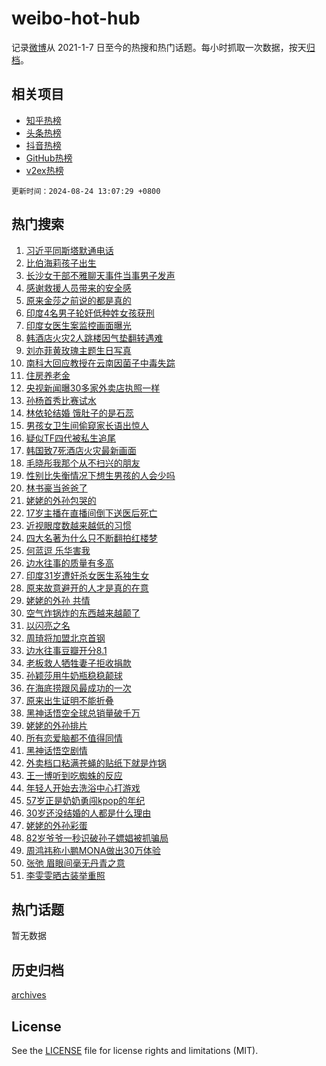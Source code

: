 # weibo-hot-hub

记录[微博](https://www.weibo.com)从 2021-1-7 日至今的热搜和热门话题。每小时抓取一次数据，按天[归档](archives)。

## 相关项目

- [知乎热榜](https://github.com/lonnyzhang423/zhihu-hot-hub)
- [头条热榜](https://github.com/lonnyzhang423/toutiao-hot-hub)
- [抖音热榜](https://github.com/lonnyzhang423/douyin-hot-hub)
- [GitHub热榜](https://github.com/lonnyzhang423/github-hot-hub)
- [v2ex热榜](https://github.com/lonnyzhang423/v2ex-hot-hub)


`更新时间：2024-08-24 13:07:29 +0800`

## 热门搜索

1. [习近平同斯塔默通电话](https://m.weibo.cn/search?containerid=100103type%3D1%26t%3D10%26q%3D%23%E4%B9%A0%E8%BF%91%E5%B9%B3%E5%90%8C%E6%96%AF%E5%A1%94%E9%BB%98%E9%80%9A%E7%94%B5%E8%AF%9D%23&stream_entry_id=51&isnewpage=1&extparam=seat%3D1%26stream_entry_id%3D51%26c_type%3D51%26cate%3D10103%26pos%3D0%26q%3D%2523%25E4%25B9%25A0%25E8%25BF%2591%25E5%25B9%25B3%25E5%2590%258C%25E6%2596%25AF%25E5%25A1%2594%25E9%25BB%2598%25E9%2580%259A%25E7%2594%25B5%25E8%25AF%259D%2523%26dgr%3D0%26filter_type%3Drealtimehot%26display_time%3D1724476048%26pre_seqid%3D17244760488940047467)
1. [比伯海莉孩子出生](https://m.weibo.cn/search?containerid=100103type%3D1%26t%3D10%26q%3D%23%E6%AF%94%E4%BC%AF%E6%B5%B7%E8%8E%89%E5%AD%A9%E5%AD%90%E5%87%BA%E7%94%9F%23&stream_entry_id=31&isnewpage=1&extparam=seat%3D1%26lcate%3D5001%26q%3D%2523%25E6%25AF%2594%25E4%25BC%25AF%25E6%25B5%25B7%25E8%258E%2589%25E5%25AD%25A9%25E5%25AD%2590%25E5%2587%25BA%25E7%2594%259F%2523%26dgr%3D0%26realpos%3D1%26c_type%3D31%26flag%3D1%26cate%3D5001%26pos%3D0%26filter_type%3Drealtimehot%26band_rank%3D1%26stream_entry_id%3D31%26display_time%3D1724476048%26pre_seqid%3D17244760488940047467)
1. [长沙女干部不雅聊天事件当事男子发声](https://m.weibo.cn/search?containerid=100103type%3D1%26t%3D10%26q%3D%23%E9%95%BF%E6%B2%99%E5%A5%B3%E5%B9%B2%E9%83%A8%E4%B8%8D%E9%9B%85%E8%81%8A%E5%A4%A9%E4%BA%8B%E4%BB%B6%E5%BD%93%E4%BA%8B%E7%94%B7%E5%AD%90%E5%8F%91%E5%A3%B0%23&stream_entry_id=31&isnewpage=1&extparam=seat%3D1%26lcate%3D5001%26q%3D%2523%25E9%2595%25BF%25E6%25B2%2599%25E5%25A5%25B3%25E5%25B9%25B2%25E9%2583%25A8%25E4%25B8%258D%25E9%259B%2585%25E8%2581%258A%25E5%25A4%25A9%25E4%25BA%258B%25E4%25BB%25B6%25E5%25BD%2593%25E4%25BA%258B%25E7%2594%25B7%25E5%25AD%2590%25E5%258F%2591%25E5%25A3%25B0%2523%26dgr%3D0%26realpos%3D2%26c_type%3D31%26flag%3D1%26cate%3D5001%26pos%3D1%26filter_type%3Drealtimehot%26band_rank%3D2%26stream_entry_id%3D31%26display_time%3D1724476048%26pre_seqid%3D17244760488940047467)
1. [感谢救援人员带来的安全感](https://m.weibo.cn/search?containerid=100103type%3D1%26t%3D10%26q%3D%23%E6%84%9F%E8%B0%A2%E6%95%91%E6%8F%B4%E4%BA%BA%E5%91%98%E5%B8%A6%E6%9D%A5%E7%9A%84%E5%AE%89%E5%85%A8%E6%84%9F%23&stream_entry_id=31&isnewpage=1&extparam=seat%3D1%26lcate%3D5001%26q%3D%2523%25E6%2584%259F%25E8%25B0%25A2%25E6%2595%2591%25E6%258F%25B4%25E4%25BA%25BA%25E5%2591%2598%25E5%25B8%25A6%25E6%259D%25A5%25E7%259A%2584%25E5%25AE%2589%25E5%2585%25A8%25E6%2584%259F%2523%26dgr%3D0%26realpos%3D3%26c_type%3D31%26flag%3D0%26cate%3D5001%26pos%3D2%26filter_type%3Drealtimehot%26band_rank%3D3%26stream_entry_id%3D31%26display_time%3D1724476048%26pre_seqid%3D17244760488940047467)
1. [原来金莎之前说的都是真的](https://m.weibo.cn/search?containerid=100103type%3D1%26t%3D10%26q%3D%E5%8E%9F%E6%9D%A5%E9%87%91%E8%8E%8E%E4%B9%8B%E5%89%8D%E8%AF%B4%E7%9A%84%E9%83%BD%E6%98%AF%E7%9C%9F%E7%9A%84&stream_entry_id=31&isnewpage=1&extparam=seat%3D1%26lcate%3D5001%26q%3D%25E5%258E%259F%25E6%259D%25A5%25E9%2587%2591%25E8%258E%258E%25E4%25B9%258B%25E5%2589%258D%25E8%25AF%25B4%25E7%259A%2584%25E9%2583%25BD%25E6%2598%25AF%25E7%259C%259F%25E7%259A%2584%26dgr%3D0%26realpos%3D4%26c_type%3D31%26flag%3D2%26cate%3D5001%26pos%3D3%26filter_type%3Drealtimehot%26band_rank%3D4%26stream_entry_id%3D31%26display_time%3D1724476048%26pre_seqid%3D17244760488940047467)
1. [印度4名男子轮奸低种姓女孩获刑](https://m.weibo.cn/search?containerid=100103type%3D1%26t%3D10%26q%3D%23%E5%8D%B0%E5%BA%A64%E5%90%8D%E7%94%B7%E5%AD%90%E8%BD%AE%E5%A5%B8%E4%BD%8E%E7%A7%8D%E5%A7%93%E5%A5%B3%E5%AD%A9%E8%8E%B7%E5%88%91%23&stream_entry_id=31&isnewpage=1&extparam=seat%3D1%26lcate%3D5001%26q%3D%2523%25E5%258D%25B0%25E5%25BA%25A64%25E5%2590%258D%25E7%2594%25B7%25E5%25AD%2590%25E8%25BD%25AE%25E5%25A5%25B8%25E4%25BD%258E%25E7%25A7%258D%25E5%25A7%2593%25E5%25A5%25B3%25E5%25AD%25A9%25E8%258E%25B7%25E5%2588%2591%2523%26dgr%3D0%26realpos%3D5%26c_type%3D31%26flag%3D2%26cate%3D5001%26pos%3D4%26filter_type%3Drealtimehot%26band_rank%3D5%26stream_entry_id%3D31%26display_time%3D1724476048%26pre_seqid%3D17244760488940047467)
1. [印度女医生案监控画面曝光](https://m.weibo.cn/search?containerid=100103type%3D1%26t%3D10%26q%3D%23%E5%8D%B0%E5%BA%A6%E5%A5%B3%E5%8C%BB%E7%94%9F%E6%A1%88%E7%9B%91%E6%8E%A7%E7%94%BB%E9%9D%A2%E6%9B%9D%E5%85%89%23&stream_entry_id=31&isnewpage=1&extparam=seat%3D1%26lcate%3D5001%26q%3D%2523%25E5%258D%25B0%25E5%25BA%25A6%25E5%25A5%25B3%25E5%258C%25BB%25E7%2594%259F%25E6%25A1%2588%25E7%259B%2591%25E6%258E%25A7%25E7%2594%25BB%25E9%259D%25A2%25E6%259B%259D%25E5%2585%2589%2523%26dgr%3D0%26realpos%3D6%26c_type%3D31%26flag%3D1%26cate%3D5001%26pos%3D5%26filter_type%3Drealtimehot%26band_rank%3D6%26stream_entry_id%3D31%26display_time%3D1724476048%26pre_seqid%3D17244760488940047467)
1. [韩酒店火灾2人跳楼因气垫翻转遇难](https://m.weibo.cn/search?containerid=100103type%3D1%26t%3D10%26q%3D%23%E9%9F%A9%E9%85%92%E5%BA%97%E7%81%AB%E7%81%BE2%E4%BA%BA%E8%B7%B3%E6%A5%BC%E5%9B%A0%E6%B0%94%E5%9E%AB%E7%BF%BB%E8%BD%AC%E9%81%87%E9%9A%BE%23&stream_entry_id=31&isnewpage=1&extparam=seat%3D1%26lcate%3D5001%26q%3D%2523%25E9%259F%25A9%25E9%2585%2592%25E5%25BA%2597%25E7%2581%25AB%25E7%2581%25BE2%25E4%25BA%25BA%25E8%25B7%25B3%25E6%25A5%25BC%25E5%259B%25A0%25E6%25B0%2594%25E5%259E%25AB%25E7%25BF%25BB%25E8%25BD%25AC%25E9%2581%2587%25E9%259A%25BE%2523%26dgr%3D0%26realpos%3D7%26c_type%3D31%26flag%3D0%26cate%3D5001%26pos%3D6%26filter_type%3Drealtimehot%26band_rank%3D7%26stream_entry_id%3D31%26display_time%3D1724476048%26pre_seqid%3D17244760488940047467)
1. [刘亦菲黄玫瑰主题生日写真](https://m.weibo.cn/search?containerid=100103type%3D1%26t%3D10%26q%3D%23%E5%88%98%E4%BA%A6%E8%8F%B2%E9%BB%84%E7%8E%AB%E7%91%B0%E4%B8%BB%E9%A2%98%E7%94%9F%E6%97%A5%E5%86%99%E7%9C%9F%23&stream_entry_id=31&isnewpage=1&extparam=seat%3D1%26lcate%3D5001%26q%3D%2523%25E5%2588%2598%25E4%25BA%25A6%25E8%258F%25B2%25E9%25BB%2584%25E7%258E%25AB%25E7%2591%25B0%25E4%25B8%25BB%25E9%25A2%2598%25E7%2594%259F%25E6%2597%25A5%25E5%2586%2599%25E7%259C%259F%2523%26dgr%3D0%26realpos%3D8%26c_type%3D31%26flag%3D1%26cate%3D5001%26pos%3D7%26filter_type%3Drealtimehot%26band_rank%3D8%26stream_entry_id%3D31%26display_time%3D1724476048%26pre_seqid%3D17244760488940047467)
1. [南科大回应教授在云南因菌子中毒失踪](https://m.weibo.cn/search?containerid=100103type%3D1%26t%3D10%26q%3D%23%E5%8D%97%E7%A7%91%E5%A4%A7%E5%9B%9E%E5%BA%94%E6%95%99%E6%8E%88%E5%9C%A8%E4%BA%91%E5%8D%97%E5%9B%A0%E8%8F%8C%E5%AD%90%E4%B8%AD%E6%AF%92%E5%A4%B1%E8%B8%AA%23&stream_entry_id=31&isnewpage=1&extparam=seat%3D1%26lcate%3D5001%26q%3D%2523%25E5%258D%2597%25E7%25A7%2591%25E5%25A4%25A7%25E5%259B%259E%25E5%25BA%2594%25E6%2595%2599%25E6%258E%2588%25E5%259C%25A8%25E4%25BA%2591%25E5%258D%2597%25E5%259B%25A0%25E8%258F%258C%25E5%25AD%2590%25E4%25B8%25AD%25E6%25AF%2592%25E5%25A4%25B1%25E8%25B8%25AA%2523%26dgr%3D0%26realpos%3D9%26c_type%3D31%26flag%3D0%26cate%3D5001%26pos%3D8%26filter_type%3Drealtimehot%26band_rank%3D9%26stream_entry_id%3D31%26display_time%3D1724476048%26pre_seqid%3D17244760488940047467)
1. [住房养老金](https://m.weibo.cn/search?containerid=100103type%3D1%26t%3D10%26q%3D%E4%BD%8F%E6%88%BF%E5%85%BB%E8%80%81%E9%87%91&stream_entry_id=31&isnewpage=1&extparam=seat%3D1%26lcate%3D5001%26q%3D%25E4%25BD%258F%25E6%2588%25BF%25E5%2585%25BB%25E8%2580%2581%25E9%2587%2591%26dgr%3D0%26realpos%3D10%26c_type%3D31%26flag%3D1%26cate%3D5001%26pos%3D9%26filter_type%3Drealtimehot%26band_rank%3D10%26stream_entry_id%3D31%26display_time%3D1724476048%26pre_seqid%3D17244760488940047467)
1. [央视新闻曝30多家外卖店执照一样](https://m.weibo.cn/search?containerid=100103type%3D1%26t%3D10%26q%3D%23%E5%A4%AE%E8%A7%86%E6%96%B0%E9%97%BB%E6%9B%9D30%E5%A4%9A%E5%AE%B6%E5%A4%96%E5%8D%96%E5%BA%97%E6%89%A7%E7%85%A7%E4%B8%80%E6%A0%B7%23&stream_entry_id=31&isnewpage=1&extparam=seat%3D1%26lcate%3D5001%26q%3D%2523%25E5%25A4%25AE%25E8%25A7%2586%25E6%2596%25B0%25E9%2597%25BB%25E6%259B%259D30%25E5%25A4%259A%25E5%25AE%25B6%25E5%25A4%2596%25E5%258D%2596%25E5%25BA%2597%25E6%2589%25A7%25E7%2585%25A7%25E4%25B8%2580%25E6%25A0%25B7%2523%26dgr%3D0%26realpos%3D11%26c_type%3D31%26flag%3D2%26cate%3D5001%26pos%3D10%26filter_type%3Drealtimehot%26band_rank%3D11%26stream_entry_id%3D31%26display_time%3D1724476048%26pre_seqid%3D17244760488940047467)
1. [孙杨首秀比赛试水](https://m.weibo.cn/search?containerid=100103type%3D1%26t%3D10%26q%3D%23%E5%AD%99%E6%9D%A8%E9%A6%96%E7%A7%80%E6%AF%94%E8%B5%9B%E8%AF%95%E6%B0%B4%23&stream_entry_id=31&isnewpage=1&extparam=seat%3D1%26lcate%3D5001%26q%3D%2523%25E5%25AD%2599%25E6%259D%25A8%25E9%25A6%2596%25E7%25A7%2580%25E6%25AF%2594%25E8%25B5%259B%25E8%25AF%2595%25E6%25B0%25B4%2523%26dgr%3D0%26realpos%3D12%26c_type%3D31%26flag%3D1%26cate%3D5001%26pos%3D11%26filter_type%3Drealtimehot%26band_rank%3D12%26stream_entry_id%3D31%26display_time%3D1724476048%26pre_seqid%3D17244760488940047467)
1. [林依轮结婚 饿肚子的是石蕊](https://m.weibo.cn/search?containerid=100103type%3D1%26t%3D10%26q%3D%E6%9E%97%E4%BE%9D%E8%BD%AE%E7%BB%93%E5%A9%9A+%E9%A5%BF%E8%82%9A%E5%AD%90%E7%9A%84%E6%98%AF%E7%9F%B3%E8%95%8A&stream_entry_id=31&isnewpage=1&extparam=seat%3D1%26lcate%3D5001%26q%3D%25E6%259E%2597%25E4%25BE%259D%25E8%25BD%25AE%25E7%25BB%2593%25E5%25A9%259A%2520%25E9%25A5%25BF%25E8%2582%259A%25E5%25AD%2590%25E7%259A%2584%25E6%2598%25AF%25E7%259F%25B3%25E8%2595%258A%26dgr%3D0%26realpos%3D13%26c_type%3D31%26flag%3D1%26cate%3D5001%26pos%3D12%26filter_type%3Drealtimehot%26band_rank%3D13%26stream_entry_id%3D31%26display_time%3D1724476048%26pre_seqid%3D17244760488940047467)
1. [男孩女卫生间偷窥家长语出惊人](https://m.weibo.cn/search?containerid=100103type%3D1%26t%3D10%26q%3D%23%E7%94%B7%E5%AD%A9%E5%A5%B3%E5%8D%AB%E7%94%9F%E9%97%B4%E5%81%B7%E7%AA%A5%E5%AE%B6%E9%95%BF%E8%AF%AD%E5%87%BA%E6%83%8A%E4%BA%BA%23&stream_entry_id=31&isnewpage=1&extparam=seat%3D1%26lcate%3D5001%26q%3D%2523%25E7%2594%25B7%25E5%25AD%25A9%25E5%25A5%25B3%25E5%258D%25AB%25E7%2594%259F%25E9%2597%25B4%25E5%2581%25B7%25E7%25AA%25A5%25E5%25AE%25B6%25E9%2595%25BF%25E8%25AF%25AD%25E5%2587%25BA%25E6%2583%258A%25E4%25BA%25BA%2523%26dgr%3D0%26realpos%3D14%26c_type%3D31%26flag%3D0%26cate%3D5001%26pos%3D13%26filter_type%3Drealtimehot%26band_rank%3D14%26stream_entry_id%3D31%26display_time%3D1724476048%26pre_seqid%3D17244760488940047467)
1. [疑似TF四代被私生追尾](https://m.weibo.cn/search?containerid=100103type%3D1%26t%3D10%26q%3D%23%E7%96%91%E4%BC%BCTF%E5%9B%9B%E4%BB%A3%E8%A2%AB%E7%A7%81%E7%94%9F%E8%BF%BD%E5%B0%BE%23&stream_entry_id=31&isnewpage=1&extparam=seat%3D1%26lcate%3D5001%26q%3D%2523%25E7%2596%2591%25E4%25BC%25BCTF%25E5%259B%259B%25E4%25BB%25A3%25E8%25A2%25AB%25E7%25A7%2581%25E7%2594%259F%25E8%25BF%25BD%25E5%25B0%25BE%2523%26dgr%3D0%26realpos%3D15%26c_type%3D31%26flag%3D1%26cate%3D5001%26pos%3D14%26filter_type%3Drealtimehot%26band_rank%3D15%26stream_entry_id%3D31%26display_time%3D1724476048%26pre_seqid%3D17244760488940047467)
1. [韩国致7死酒店火灾最新画面](https://m.weibo.cn/search?containerid=100103type%3D1%26t%3D10%26q%3D%23%E9%9F%A9%E5%9B%BD%E8%87%B47%E6%AD%BB%E9%85%92%E5%BA%97%E7%81%AB%E7%81%BE%E6%9C%80%E6%96%B0%E7%94%BB%E9%9D%A2%23&stream_entry_id=31&isnewpage=1&extparam=seat%3D1%26lcate%3D5001%26q%3D%2523%25E9%259F%25A9%25E5%259B%25BD%25E8%2587%25B47%25E6%25AD%25BB%25E9%2585%2592%25E5%25BA%2597%25E7%2581%25AB%25E7%2581%25BE%25E6%259C%2580%25E6%2596%25B0%25E7%2594%25BB%25E9%259D%25A2%2523%26dgr%3D0%26realpos%3D16%26c_type%3D31%26flag%3D1%26cate%3D5001%26pos%3D15%26filter_type%3Drealtimehot%26band_rank%3D16%26stream_entry_id%3D31%26display_time%3D1724476048%26pre_seqid%3D17244760488940047467)
1. [毛晓彤我那个从不扫兴的朋友](https://m.weibo.cn/search?containerid=100103type%3D1%26t%3D10%26q%3D%E6%AF%9B%E6%99%93%E5%BD%A4%E6%88%91%E9%82%A3%E4%B8%AA%E4%BB%8E%E4%B8%8D%E6%89%AB%E5%85%B4%E7%9A%84%E6%9C%8B%E5%8F%8B&stream_entry_id=31&isnewpage=1&extparam=seat%3D1%26lcate%3D5001%26q%3D%25E6%25AF%259B%25E6%2599%2593%25E5%25BD%25A4%25E6%2588%2591%25E9%2582%25A3%25E4%25B8%25AA%25E4%25BB%258E%25E4%25B8%258D%25E6%2589%25AB%25E5%2585%25B4%25E7%259A%2584%25E6%259C%258B%25E5%258F%258B%26dgr%3D0%26realpos%3D17%26c_type%3D31%26flag%3D1%26cate%3D5001%26pos%3D16%26filter_type%3Drealtimehot%26band_rank%3D17%26stream_entry_id%3D31%26display_time%3D1724476048%26pre_seqid%3D17244760488940047467)
1. [性别比失衡情况下想生男孩的人会少吗](https://m.weibo.cn/search?containerid=100103type%3D1%26t%3D10%26q%3D%23%E6%80%A7%E5%88%AB%E6%AF%94%E5%A4%B1%E8%A1%A1%E6%83%85%E5%86%B5%E4%B8%8B%E6%83%B3%E7%94%9F%E7%94%B7%E5%AD%A9%E7%9A%84%E4%BA%BA%E4%BC%9A%E5%B0%91%E5%90%97%23&stream_entry_id=31&isnewpage=1&extparam=seat%3D1%26lcate%3D5001%26q%3D%2523%25E6%2580%25A7%25E5%2588%25AB%25E6%25AF%2594%25E5%25A4%25B1%25E8%25A1%25A1%25E6%2583%2585%25E5%2586%25B5%25E4%25B8%258B%25E6%2583%25B3%25E7%2594%259F%25E7%2594%25B7%25E5%25AD%25A9%25E7%259A%2584%25E4%25BA%25BA%25E4%25BC%259A%25E5%25B0%2591%25E5%2590%2597%2523%26dgr%3D0%26realpos%3D18%26c_type%3D31%26flag%3D0%26cate%3D5001%26pos%3D17%26filter_type%3Drealtimehot%26band_rank%3D18%26stream_entry_id%3D31%26display_time%3D1724476048%26pre_seqid%3D17244760488940047467)
1. [林书豪当爸爸了](https://m.weibo.cn/search?containerid=100103type%3D1%26t%3D10%26q%3D%23%E6%9E%97%E4%B9%A6%E8%B1%AA%E5%BD%93%E7%88%B8%E7%88%B8%E4%BA%86%23&stream_entry_id=31&isnewpage=1&extparam=seat%3D1%26lcate%3D5001%26q%3D%2523%25E6%259E%2597%25E4%25B9%25A6%25E8%25B1%25AA%25E5%25BD%2593%25E7%2588%25B8%25E7%2588%25B8%25E4%25BA%2586%2523%26dgr%3D0%26realpos%3D19%26c_type%3D31%26flag%3D1%26cate%3D5001%26pos%3D18%26filter_type%3Drealtimehot%26band_rank%3D19%26stream_entry_id%3D31%26display_time%3D1724476048%26pre_seqid%3D17244760488940047467)
1. [姥姥的外孙包哭的](https://m.weibo.cn/search?containerid=100103type%3D1%26t%3D10%26q%3D%E5%A7%A5%E5%A7%A5%E7%9A%84%E5%A4%96%E5%AD%99%E5%8C%85%E5%93%AD%E7%9A%84&stream_entry_id=31&isnewpage=1&extparam=seat%3D1%26lcate%3D5001%26q%3D%25E5%25A7%25A5%25E5%25A7%25A5%25E7%259A%2584%25E5%25A4%2596%25E5%25AD%2599%25E5%258C%2585%25E5%2593%25AD%25E7%259A%2584%26dgr%3D0%26realpos%3D20%26c_type%3D31%26flag%3D0%26cate%3D5001%26pos%3D19%26filter_type%3Drealtimehot%26band_rank%3D20%26stream_entry_id%3D31%26display_time%3D1724476048%26pre_seqid%3D17244760488940047467)
1. [17岁主播在直播间倒下送医后死亡](https://m.weibo.cn/search?containerid=100103type%3D1%26t%3D10%26q%3D%2317%E5%B2%81%E4%B8%BB%E6%92%AD%E5%9C%A8%E7%9B%B4%E6%92%AD%E9%97%B4%E5%80%92%E4%B8%8B%E9%80%81%E5%8C%BB%E5%90%8E%E6%AD%BB%E4%BA%A1%23&stream_entry_id=31&isnewpage=1&extparam=seat%3D1%26lcate%3D5001%26q%3D%252317%25E5%25B2%2581%25E4%25B8%25BB%25E6%2592%25AD%25E5%259C%25A8%25E7%259B%25B4%25E6%2592%25AD%25E9%2597%25B4%25E5%2580%2592%25E4%25B8%258B%25E9%2580%2581%25E5%258C%25BB%25E5%2590%258E%25E6%25AD%25BB%25E4%25BA%25A1%2523%26dgr%3D0%26realpos%3D21%26c_type%3D31%26flag%3D2%26cate%3D5001%26pos%3D20%26filter_type%3Drealtimehot%26band_rank%3D21%26stream_entry_id%3D31%26display_time%3D1724476048%26pre_seqid%3D17244760488940047467)
1. [近视眼度数越来越低的习惯](https://m.weibo.cn/search?containerid=100103type%3D1%26t%3D10%26q%3D%23%E8%BF%91%E8%A7%86%E7%9C%BC%E5%BA%A6%E6%95%B0%E8%B6%8A%E6%9D%A5%E8%B6%8A%E4%BD%8E%E7%9A%84%E4%B9%A0%E6%83%AF%23&stream_entry_id=31&isnewpage=1&extparam=seat%3D1%26lcate%3D5001%26q%3D%2523%25E8%25BF%2591%25E8%25A7%2586%25E7%259C%25BC%25E5%25BA%25A6%25E6%2595%25B0%25E8%25B6%258A%25E6%259D%25A5%25E8%25B6%258A%25E4%25BD%258E%25E7%259A%2584%25E4%25B9%25A0%25E6%2583%25AF%2523%26dgr%3D0%26realpos%3D22%26c_type%3D31%26flag%3D0%26cate%3D5001%26pos%3D21%26filter_type%3Drealtimehot%26band_rank%3D22%26stream_entry_id%3D31%26display_time%3D1724476048%26pre_seqid%3D17244760488940047467)
1. [四大名著为什么只不断翻拍红楼梦](https://m.weibo.cn/search?containerid=100103type%3D1%26t%3D10%26q%3D%23%E5%9B%9B%E5%A4%A7%E5%90%8D%E8%91%97%E4%B8%BA%E4%BB%80%E4%B9%88%E5%8F%AA%E4%B8%8D%E6%96%AD%E7%BF%BB%E6%8B%8D%E7%BA%A2%E6%A5%BC%E6%A2%A6%23&stream_entry_id=31&isnewpage=1&extparam=seat%3D1%26lcate%3D5001%26q%3D%2523%25E5%259B%259B%25E5%25A4%25A7%25E5%2590%258D%25E8%2591%2597%25E4%25B8%25BA%25E4%25BB%2580%25E4%25B9%2588%25E5%258F%25AA%25E4%25B8%258D%25E6%2596%25AD%25E7%25BF%25BB%25E6%258B%258D%25E7%25BA%25A2%25E6%25A5%25BC%25E6%25A2%25A6%2523%26dgr%3D0%26realpos%3D23%26c_type%3D31%26flag%3D1%26cate%3D5001%26pos%3D22%26filter_type%3Drealtimehot%26band_rank%3D23%26stream_entry_id%3D31%26display_time%3D1724476048%26pre_seqid%3D17244760488940047467)
1. [何蓝逗 乐华害我](https://m.weibo.cn/search?containerid=100103type%3D1%26t%3D10%26q%3D%E4%BD%95%E8%93%9D%E9%80%97+%E4%B9%90%E5%8D%8E%E5%AE%B3%E6%88%91&stream_entry_id=31&isnewpage=1&extparam=seat%3D1%26lcate%3D5001%26q%3D%25E4%25BD%2595%25E8%2593%259D%25E9%2580%2597%2520%25E4%25B9%2590%25E5%258D%258E%25E5%25AE%25B3%25E6%2588%2591%26dgr%3D0%26realpos%3D24%26c_type%3D31%26flag%3D2%26cate%3D5001%26pos%3D23%26filter_type%3Drealtimehot%26band_rank%3D24%26stream_entry_id%3D31%26display_time%3D1724476048%26pre_seqid%3D17244760488940047467)
1. [边水往事的质量有多高](https://m.weibo.cn/search?containerid=100103type%3D1%26t%3D10%26q%3D%E8%BE%B9%E6%B0%B4%E5%BE%80%E4%BA%8B%E7%9A%84%E8%B4%A8%E9%87%8F%E6%9C%89%E5%A4%9A%E9%AB%98&stream_entry_id=31&isnewpage=1&extparam=seat%3D1%26lcate%3D5001%26q%3D%25E8%25BE%25B9%25E6%25B0%25B4%25E5%25BE%2580%25E4%25BA%258B%25E7%259A%2584%25E8%25B4%25A8%25E9%2587%258F%25E6%259C%2589%25E5%25A4%259A%25E9%25AB%2598%26dgr%3D0%26realpos%3D25%26c_type%3D31%26flag%3D1%26cate%3D5001%26pos%3D24%26filter_type%3Drealtimehot%26band_rank%3D25%26stream_entry_id%3D31%26display_time%3D1724476048%26pre_seqid%3D17244760488940047467)
1. [印度31岁遭奸杀女医生系独生女](https://m.weibo.cn/search?containerid=100103type%3D1%26t%3D10%26q%3D%23%E5%8D%B0%E5%BA%A631%E5%B2%81%E9%81%AD%E5%A5%B8%E6%9D%80%E5%A5%B3%E5%8C%BB%E7%94%9F%E7%B3%BB%E7%8B%AC%E7%94%9F%E5%A5%B3%23&stream_entry_id=31&isnewpage=1&extparam=seat%3D1%26lcate%3D5001%26q%3D%2523%25E5%258D%25B0%25E5%25BA%25A631%25E5%25B2%2581%25E9%2581%25AD%25E5%25A5%25B8%25E6%259D%2580%25E5%25A5%25B3%25E5%258C%25BB%25E7%2594%259F%25E7%25B3%25BB%25E7%258B%25AC%25E7%2594%259F%25E5%25A5%25B3%2523%26dgr%3D0%26realpos%3D26%26c_type%3D31%26flag%3D0%26cate%3D5001%26pos%3D25%26filter_type%3Drealtimehot%26band_rank%3D26%26stream_entry_id%3D31%26display_time%3D1724476048%26pre_seqid%3D17244760488940047467)
1. [原来故意避开的人才是真的在意](https://m.weibo.cn/search?containerid=100103type%3D1%26t%3D10%26q%3D%23%E5%8E%9F%E6%9D%A5%E6%95%85%E6%84%8F%E9%81%BF%E5%BC%80%E7%9A%84%E4%BA%BA%E6%89%8D%E6%98%AF%E7%9C%9F%E7%9A%84%E5%9C%A8%E6%84%8F%23&stream_entry_id=31&isnewpage=1&extparam=seat%3D1%26lcate%3D5001%26q%3D%2523%25E5%258E%259F%25E6%259D%25A5%25E6%2595%2585%25E6%2584%258F%25E9%2581%25BF%25E5%25BC%2580%25E7%259A%2584%25E4%25BA%25BA%25E6%2589%258D%25E6%2598%25AF%25E7%259C%259F%25E7%259A%2584%25E5%259C%25A8%25E6%2584%258F%2523%26dgr%3D0%26realpos%3D27%26c_type%3D31%26flag%3D0%26cate%3D5001%26pos%3D26%26filter_type%3Drealtimehot%26band_rank%3D27%26stream_entry_id%3D31%26display_time%3D1724476048%26pre_seqid%3D17244760488940047467)
1. [姥姥的外孙 共情](https://m.weibo.cn/search?containerid=100103type%3D1%26t%3D10%26q%3D%E5%A7%A5%E5%A7%A5%E7%9A%84%E5%A4%96%E5%AD%99+%E5%85%B1%E6%83%85&stream_entry_id=31&isnewpage=1&extparam=seat%3D1%26lcate%3D5001%26q%3D%25E5%25A7%25A5%25E5%25A7%25A5%25E7%259A%2584%25E5%25A4%2596%25E5%25AD%2599%2520%25E5%2585%25B1%25E6%2583%2585%26dgr%3D0%26realpos%3D28%26c_type%3D31%26flag%3D1%26cate%3D5001%26pos%3D27%26filter_type%3Drealtimehot%26band_rank%3D28%26stream_entry_id%3D31%26display_time%3D1724476048%26pre_seqid%3D17244760488940047467)
1. [空气炸锅炸的东西越来越颠了](https://m.weibo.cn/search?containerid=100103type%3D1%26t%3D10%26q%3D%23%E7%A9%BA%E6%B0%94%E7%82%B8%E9%94%85%E7%82%B8%E7%9A%84%E4%B8%9C%E8%A5%BF%E8%B6%8A%E6%9D%A5%E8%B6%8A%E9%A2%A0%E4%BA%86%23&stream_entry_id=31&isnewpage=1&extparam=seat%3D1%26lcate%3D5001%26q%3D%2523%25E7%25A9%25BA%25E6%25B0%2594%25E7%2582%25B8%25E9%2594%2585%25E7%2582%25B8%25E7%259A%2584%25E4%25B8%259C%25E8%25A5%25BF%25E8%25B6%258A%25E6%259D%25A5%25E8%25B6%258A%25E9%25A2%25A0%25E4%25BA%2586%2523%26dgr%3D0%26realpos%3D29%26c_type%3D31%26flag%3D0%26cate%3D5001%26pos%3D28%26filter_type%3Drealtimehot%26band_rank%3D29%26stream_entry_id%3D31%26display_time%3D1724476048%26pre_seqid%3D17244760488940047467)
1. [以闪亮之名](https://m.weibo.cn/search?containerid=100103type%3D1%26t%3D10%26q%3D%E4%BB%A5%E9%97%AA%E4%BA%AE%E4%B9%8B%E5%90%8D&stream_entry_id=31&isnewpage=1&extparam=seat%3D1%26lcate%3D5001%26q%3D%25E4%25BB%25A5%25E9%2597%25AA%25E4%25BA%25AE%25E4%25B9%258B%25E5%2590%258D%26dgr%3D0%26realpos%3D30%26c_type%3D31%26flag%3D1%26cate%3D5001%26pos%3D29%26filter_type%3Drealtimehot%26band_rank%3D30%26stream_entry_id%3D31%26display_time%3D1724476048%26pre_seqid%3D17244760488940047467)
1. [周琦将加盟北京首钢](https://m.weibo.cn/search?containerid=100103type%3D1%26t%3D10%26q%3D%23%E5%91%A8%E7%90%A6%E5%B0%86%E5%8A%A0%E7%9B%9F%E5%8C%97%E4%BA%AC%E9%A6%96%E9%92%A2%23&stream_entry_id=31&isnewpage=1&extparam=seat%3D1%26lcate%3D5001%26q%3D%2523%25E5%2591%25A8%25E7%2590%25A6%25E5%25B0%2586%25E5%258A%25A0%25E7%259B%259F%25E5%258C%2597%25E4%25BA%25AC%25E9%25A6%2596%25E9%2592%25A2%2523%26dgr%3D0%26realpos%3D31%26c_type%3D31%26flag%3D1%26cate%3D5001%26pos%3D30%26filter_type%3Drealtimehot%26band_rank%3D31%26stream_entry_id%3D31%26display_time%3D1724476048%26pre_seqid%3D17244760488940047467)
1. [边水往事豆瓣开分8.1](https://m.weibo.cn/search?containerid=100103type%3D1%26t%3D10%26q%3D%23%E8%BE%B9%E6%B0%B4%E5%BE%80%E4%BA%8B%E8%B1%86%E7%93%A3%E5%BC%80%E5%88%868.1%23&stream_entry_id=31&isnewpage=1&extparam=seat%3D1%26lcate%3D5001%26q%3D%2523%25E8%25BE%25B9%25E6%25B0%25B4%25E5%25BE%2580%25E4%25BA%258B%25E8%25B1%2586%25E7%2593%25A3%25E5%25BC%2580%25E5%2588%25868.1%2523%26dgr%3D0%26realpos%3D32%26c_type%3D31%26flag%3D1%26cate%3D5001%26pos%3D31%26filter_type%3Drealtimehot%26band_rank%3D32%26stream_entry_id%3D31%26display_time%3D1724476048%26pre_seqid%3D17244760488940047467)
1. [老板救人牺牲妻子拒收捐款](https://m.weibo.cn/search?containerid=100103type%3D1%26t%3D10%26q%3D%23%E8%80%81%E6%9D%BF%E6%95%91%E4%BA%BA%E7%89%BA%E7%89%B2%E5%A6%BB%E5%AD%90%E6%8B%92%E6%94%B6%E6%8D%90%E6%AC%BE%23&stream_entry_id=31&isnewpage=1&extparam=seat%3D1%26lcate%3D5001%26q%3D%2523%25E8%2580%2581%25E6%259D%25BF%25E6%2595%2591%25E4%25BA%25BA%25E7%2589%25BA%25E7%2589%25B2%25E5%25A6%25BB%25E5%25AD%2590%25E6%258B%2592%25E6%2594%25B6%25E6%258D%2590%25E6%25AC%25BE%2523%26dgr%3D0%26realpos%3D33%26c_type%3D31%26flag%3D32768%26cate%3D5001%26pos%3D32%26filter_type%3Drealtimehot%26band_rank%3D33%26stream_entry_id%3D31%26display_time%3D1724476048%26pre_seqid%3D17244760488940047467)
1. [孙颖莎用牛奶瓶稳稳颠球](https://m.weibo.cn/search?containerid=100103type%3D1%26t%3D10%26q%3D%23%E5%AD%99%E9%A2%96%E8%8E%8E%E7%94%A8%E7%89%9B%E5%A5%B6%E7%93%B6%E7%A8%B3%E7%A8%B3%E9%A2%A0%E7%90%83%23&stream_entry_id=31&isnewpage=1&extparam=seat%3D1%26lcate%3D5001%26q%3D%2523%25E5%25AD%2599%25E9%25A2%2596%25E8%258E%258E%25E7%2594%25A8%25E7%2589%259B%25E5%25A5%25B6%25E7%2593%25B6%25E7%25A8%25B3%25E7%25A8%25B3%25E9%25A2%25A0%25E7%2590%2583%2523%26dgr%3D0%26realpos%3D34%26c_type%3D31%26flag%3D1%26cate%3D5001%26pos%3D33%26filter_type%3Drealtimehot%26band_rank%3D34%26stream_entry_id%3D31%26display_time%3D1724476048%26pre_seqid%3D17244760488940047467)
1. [在海底捞跟风最成功的一次](https://m.weibo.cn/search?containerid=100103type%3D1%26t%3D10%26q%3D%23%E5%9C%A8%E6%B5%B7%E5%BA%95%E6%8D%9E%E8%B7%9F%E9%A3%8E%E6%9C%80%E6%88%90%E5%8A%9F%E7%9A%84%E4%B8%80%E6%AC%A1%23&stream_entry_id=31&isnewpage=1&extparam=seat%3D1%26lcate%3D5001%26q%3D%2523%25E5%259C%25A8%25E6%25B5%25B7%25E5%25BA%2595%25E6%258D%259E%25E8%25B7%259F%25E9%25A3%258E%25E6%259C%2580%25E6%2588%2590%25E5%258A%259F%25E7%259A%2584%25E4%25B8%2580%25E6%25AC%25A1%2523%26dgr%3D0%26realpos%3D35%26c_type%3D31%26flag%3D1%26cate%3D5001%26pos%3D34%26filter_type%3Drealtimehot%26band_rank%3D35%26stream_entry_id%3D31%26display_time%3D1724476048%26pre_seqid%3D17244760488940047467)
1. [原来出生证明不能折叠](https://m.weibo.cn/search?containerid=100103type%3D1%26t%3D10%26q%3D%23%E5%8E%9F%E6%9D%A5%E5%87%BA%E7%94%9F%E8%AF%81%E6%98%8E%E4%B8%8D%E8%83%BD%E6%8A%98%E5%8F%A0%23&stream_entry_id=31&isnewpage=1&extparam=seat%3D1%26lcate%3D5001%26q%3D%2523%25E5%258E%259F%25E6%259D%25A5%25E5%2587%25BA%25E7%2594%259F%25E8%25AF%2581%25E6%2598%258E%25E4%25B8%258D%25E8%2583%25BD%25E6%258A%2598%25E5%258F%25A0%2523%26dgr%3D0%26realpos%3D36%26c_type%3D31%26flag%3D1%26cate%3D5001%26pos%3D35%26filter_type%3Drealtimehot%26band_rank%3D36%26stream_entry_id%3D31%26display_time%3D1724476048%26pre_seqid%3D17244760488940047467)
1. [黑神话悟空全球总销量破千万](https://m.weibo.cn/search?containerid=100103type%3D1%26t%3D10%26q%3D%23%E9%BB%91%E7%A5%9E%E8%AF%9D%E6%82%9F%E7%A9%BA%E5%85%A8%E7%90%83%E6%80%BB%E9%94%80%E9%87%8F%E7%A0%B4%E5%8D%83%E4%B8%87%23&stream_entry_id=31&isnewpage=1&extparam=seat%3D1%26lcate%3D5001%26q%3D%2523%25E9%25BB%2591%25E7%25A5%259E%25E8%25AF%259D%25E6%2582%259F%25E7%25A9%25BA%25E5%2585%25A8%25E7%2590%2583%25E6%2580%25BB%25E9%2594%2580%25E9%2587%258F%25E7%25A0%25B4%25E5%258D%2583%25E4%25B8%2587%2523%26dgr%3D0%26realpos%3D37%26c_type%3D31%26flag%3D0%26cate%3D5001%26pos%3D36%26filter_type%3Drealtimehot%26band_rank%3D37%26stream_entry_id%3D31%26display_time%3D1724476048%26pre_seqid%3D17244760488940047467)
1. [姥姥的外孙排片](https://m.weibo.cn/search?containerid=100103type%3D1%26t%3D10%26q%3D%E5%A7%A5%E5%A7%A5%E7%9A%84%E5%A4%96%E5%AD%99%E6%8E%92%E7%89%87&stream_entry_id=31&isnewpage=1&extparam=seat%3D1%26lcate%3D5001%26q%3D%25E5%25A7%25A5%25E5%25A7%25A5%25E7%259A%2584%25E5%25A4%2596%25E5%25AD%2599%25E6%258E%2592%25E7%2589%2587%26dgr%3D0%26realpos%3D38%26c_type%3D31%26flag%3D1%26cate%3D5001%26pos%3D37%26filter_type%3Drealtimehot%26band_rank%3D38%26stream_entry_id%3D31%26display_time%3D1724476048%26pre_seqid%3D17244760488940047467)
1. [所有恋爱脑都不值得同情](https://m.weibo.cn/search?containerid=100103type%3D1%26t%3D10%26q%3D%E6%89%80%E6%9C%89%E6%81%8B%E7%88%B1%E8%84%91%E9%83%BD%E4%B8%8D%E5%80%BC%E5%BE%97%E5%90%8C%E6%83%85&stream_entry_id=31&isnewpage=1&extparam=seat%3D1%26lcate%3D5001%26q%3D%25E6%2589%2580%25E6%259C%2589%25E6%2581%258B%25E7%2588%25B1%25E8%2584%2591%25E9%2583%25BD%25E4%25B8%258D%25E5%2580%25BC%25E5%25BE%2597%25E5%2590%258C%25E6%2583%2585%26dgr%3D0%26realpos%3D39%26c_type%3D31%26flag%3D0%26cate%3D5001%26pos%3D38%26filter_type%3Drealtimehot%26band_rank%3D39%26stream_entry_id%3D31%26display_time%3D1724476048%26pre_seqid%3D17244760488940047467)
1. [黑神话悟空剧情](https://m.weibo.cn/search?containerid=100103type%3D1%26t%3D10%26q%3D%E9%BB%91%E7%A5%9E%E8%AF%9D%E6%82%9F%E7%A9%BA%E5%89%A7%E6%83%85&stream_entry_id=31&isnewpage=1&extparam=seat%3D1%26lcate%3D5001%26q%3D%25E9%25BB%2591%25E7%25A5%259E%25E8%25AF%259D%25E6%2582%259F%25E7%25A9%25BA%25E5%2589%25A7%25E6%2583%2585%26dgr%3D0%26realpos%3D40%26c_type%3D31%26flag%3D0%26cate%3D5001%26pos%3D39%26filter_type%3Drealtimehot%26band_rank%3D40%26stream_entry_id%3D31%26display_time%3D1724476048%26pre_seqid%3D17244760488940047467)
1. [外卖档口粘满苍蝇的贴纸下就是炸锅](https://m.weibo.cn/search?containerid=100103type%3D1%26t%3D10%26q%3D%23%E5%A4%96%E5%8D%96%E6%A1%A3%E5%8F%A3%E7%B2%98%E6%BB%A1%E8%8B%8D%E8%9D%87%E7%9A%84%E8%B4%B4%E7%BA%B8%E4%B8%8B%E5%B0%B1%E6%98%AF%E7%82%B8%E9%94%85%23&stream_entry_id=31&isnewpage=1&extparam=seat%3D1%26lcate%3D5001%26q%3D%2523%25E5%25A4%2596%25E5%258D%2596%25E6%25A1%25A3%25E5%258F%25A3%25E7%25B2%2598%25E6%25BB%25A1%25E8%258B%258D%25E8%259D%2587%25E7%259A%2584%25E8%25B4%25B4%25E7%25BA%25B8%25E4%25B8%258B%25E5%25B0%25B1%25E6%2598%25AF%25E7%2582%25B8%25E9%2594%2585%2523%26dgr%3D0%26realpos%3D41%26c_type%3D31%26flag%3D0%26cate%3D5001%26pos%3D40%26filter_type%3Drealtimehot%26band_rank%3D41%26stream_entry_id%3D31%26display_time%3D1724476048%26pre_seqid%3D17244760488940047467)
1. [王一博听到吃蜘蛛的反应](https://m.weibo.cn/search?containerid=100103type%3D1%26t%3D10%26q%3D%E7%8E%8B%E4%B8%80%E5%8D%9A%E5%90%AC%E5%88%B0%E5%90%83%E8%9C%98%E8%9B%9B%E7%9A%84%E5%8F%8D%E5%BA%94&stream_entry_id=31&isnewpage=1&extparam=seat%3D1%26lcate%3D5001%26q%3D%25E7%258E%258B%25E4%25B8%2580%25E5%258D%259A%25E5%2590%25AC%25E5%2588%25B0%25E5%2590%2583%25E8%259C%2598%25E8%259B%259B%25E7%259A%2584%25E5%258F%258D%25E5%25BA%2594%26dgr%3D0%26realpos%3D42%26c_type%3D31%26flag%3D0%26cate%3D5001%26pos%3D41%26filter_type%3Drealtimehot%26band_rank%3D42%26stream_entry_id%3D31%26display_time%3D1724476048%26pre_seqid%3D17244760488940047467)
1. [年轻人开始去洗浴中心打游戏](https://m.weibo.cn/search?containerid=100103type%3D1%26t%3D10%26q%3D%23%E5%B9%B4%E8%BD%BB%E4%BA%BA%E5%BC%80%E5%A7%8B%E5%8E%BB%E6%B4%97%E6%B5%B4%E4%B8%AD%E5%BF%83%E6%89%93%E6%B8%B8%E6%88%8F%23&stream_entry_id=31&isnewpage=1&extparam=seat%3D1%26lcate%3D5001%26q%3D%2523%25E5%25B9%25B4%25E8%25BD%25BB%25E4%25BA%25BA%25E5%25BC%2580%25E5%25A7%258B%25E5%258E%25BB%25E6%25B4%2597%25E6%25B5%25B4%25E4%25B8%25AD%25E5%25BF%2583%25E6%2589%2593%25E6%25B8%25B8%25E6%2588%258F%2523%26dgr%3D0%26realpos%3D43%26c_type%3D31%26flag%3D1%26cate%3D5001%26pos%3D42%26filter_type%3Drealtimehot%26band_rank%3D43%26stream_entry_id%3D31%26display_time%3D1724476048%26pre_seqid%3D17244760488940047467)
1. [57岁正是奶奶勇闯kpop的年纪](https://m.weibo.cn/search?containerid=100103type%3D1%26t%3D10%26q%3D%2357%E5%B2%81%E6%AD%A3%E6%98%AF%E5%A5%B6%E5%A5%B6%E5%8B%87%E9%97%AFkpop%E7%9A%84%E5%B9%B4%E7%BA%AA%23&stream_entry_id=31&isnewpage=1&extparam=seat%3D1%26lcate%3D5001%26q%3D%252357%25E5%25B2%2581%25E6%25AD%25A3%25E6%2598%25AF%25E5%25A5%25B6%25E5%25A5%25B6%25E5%258B%2587%25E9%2597%25AFkpop%25E7%259A%2584%25E5%25B9%25B4%25E7%25BA%25AA%2523%26dgr%3D0%26realpos%3D44%26c_type%3D31%26flag%3D1%26cate%3D5001%26pos%3D43%26filter_type%3Drealtimehot%26band_rank%3D44%26stream_entry_id%3D31%26display_time%3D1724476048%26pre_seqid%3D17244760488940047467)
1. [30岁还没结婚的人都是什么理由](https://m.weibo.cn/search?containerid=100103type%3D1%26t%3D10%26q%3D%2330%E5%B2%81%E8%BF%98%E6%B2%A1%E7%BB%93%E5%A9%9A%E7%9A%84%E4%BA%BA%E9%83%BD%E6%98%AF%E4%BB%80%E4%B9%88%E7%90%86%E7%94%B1%23&stream_entry_id=31&isnewpage=1&extparam=seat%3D1%26lcate%3D5001%26q%3D%252330%25E5%25B2%2581%25E8%25BF%2598%25E6%25B2%25A1%25E7%25BB%2593%25E5%25A9%259A%25E7%259A%2584%25E4%25BA%25BA%25E9%2583%25BD%25E6%2598%25AF%25E4%25BB%2580%25E4%25B9%2588%25E7%2590%2586%25E7%2594%25B1%2523%26dgr%3D0%26realpos%3D45%26c_type%3D31%26flag%3D1%26cate%3D5001%26pos%3D44%26filter_type%3Drealtimehot%26band_rank%3D45%26stream_entry_id%3D31%26display_time%3D1724476048%26pre_seqid%3D17244760488940047467)
1. [姥姥的外孙彩蛋](https://m.weibo.cn/search?containerid=100103type%3D1%26t%3D10%26q%3D%E5%A7%A5%E5%A7%A5%E7%9A%84%E5%A4%96%E5%AD%99%E5%BD%A9%E8%9B%8B&stream_entry_id=31&isnewpage=1&extparam=seat%3D1%26lcate%3D5001%26q%3D%25E5%25A7%25A5%25E5%25A7%25A5%25E7%259A%2584%25E5%25A4%2596%25E5%25AD%2599%25E5%25BD%25A9%25E8%259B%258B%26dgr%3D0%26realpos%3D46%26c_type%3D31%26flag%3D1%26cate%3D5001%26pos%3D45%26filter_type%3Drealtimehot%26band_rank%3D46%26stream_entry_id%3D31%26display_time%3D1724476048%26pre_seqid%3D17244760488940047467)
1. [82岁爷爷一秒识破孙子嫖娼被抓骗局](https://m.weibo.cn/search?containerid=100103type%3D1%26t%3D10%26q%3D%2382%E5%B2%81%E7%88%B7%E7%88%B7%E4%B8%80%E7%A7%92%E8%AF%86%E7%A0%B4%E5%AD%99%E5%AD%90%E5%AB%96%E5%A8%BC%E8%A2%AB%E6%8A%93%E9%AA%97%E5%B1%80%23&stream_entry_id=31&isnewpage=1&extparam=seat%3D1%26lcate%3D5001%26q%3D%252382%25E5%25B2%2581%25E7%2588%25B7%25E7%2588%25B7%25E4%25B8%2580%25E7%25A7%2592%25E8%25AF%2586%25E7%25A0%25B4%25E5%25AD%2599%25E5%25AD%2590%25E5%25AB%2596%25E5%25A8%25BC%25E8%25A2%25AB%25E6%258A%2593%25E9%25AA%2597%25E5%25B1%2580%2523%26dgr%3D0%26realpos%3D47%26c_type%3D31%26flag%3D0%26cate%3D5001%26pos%3D46%26filter_type%3Drealtimehot%26band_rank%3D47%26stream_entry_id%3D31%26display_time%3D1724476048%26pre_seqid%3D17244760488940047467)
1. [周鸿祎称小鹏MONA做出30万体验](https://m.weibo.cn/search?containerid=100103type%3D1%26t%3D10%26q%3D%23%E5%91%A8%E9%B8%BF%E7%A5%8E%E7%A7%B0%E5%B0%8F%E9%B9%8FMONA%E5%81%9A%E5%87%BA30%E4%B8%87%E4%BD%93%E9%AA%8C%23&stream_entry_id=31&isnewpage=1&extparam=seat%3D1%26lcate%3D5001%26q%3D%2523%25E5%2591%25A8%25E9%25B8%25BF%25E7%25A5%258E%25E7%25A7%25B0%25E5%25B0%258F%25E9%25B9%258FMONA%25E5%2581%259A%25E5%2587%25BA30%25E4%25B8%2587%25E4%25BD%2593%25E9%25AA%258C%2523%26dgr%3D0%26realpos%3D48%26adid%3D251290%26c_type%3D31%26flag%3D0%26cate%3D5001%26pos%3D47%26filter_type%3Drealtimehot%26band_rank%3D48%26stream_entry_id%3D31%26display_time%3D1724476048%26pre_seqid%3D17244760488940047467)
1. [张弛 眉眼间毫无丹青之意](https://m.weibo.cn/search?containerid=100103type%3D1%26t%3D10%26q%3D%E5%BC%A0%E5%BC%9B+%E7%9C%89%E7%9C%BC%E9%97%B4%E6%AF%AB%E6%97%A0%E4%B8%B9%E9%9D%92%E4%B9%8B%E6%84%8F&stream_entry_id=31&isnewpage=1&extparam=seat%3D1%26lcate%3D5001%26q%3D%25E5%25BC%25A0%25E5%25BC%259B%2520%25E7%259C%2589%25E7%259C%25BC%25E9%2597%25B4%25E6%25AF%25AB%25E6%2597%25A0%25E4%25B8%25B9%25E9%259D%2592%25E4%25B9%258B%25E6%2584%258F%26dgr%3D0%26realpos%3D49%26c_type%3D31%26flag%3D1%26cate%3D5001%26pos%3D48%26filter_type%3Drealtimehot%26band_rank%3D49%26stream_entry_id%3D31%26display_time%3D1724476048%26pre_seqid%3D17244760488940047467)
1. [李雯雯晒古装举重照](https://m.weibo.cn/search?containerid=100103type%3D1%26t%3D10%26q%3D%23%E6%9D%8E%E9%9B%AF%E9%9B%AF%E6%99%92%E5%8F%A4%E8%A3%85%E4%B8%BE%E9%87%8D%E7%85%A7%23&stream_entry_id=31&isnewpage=1&extparam=seat%3D1%26lcate%3D5001%26q%3D%2523%25E6%259D%258E%25E9%259B%25AF%25E9%259B%25AF%25E6%2599%2592%25E5%258F%25A4%25E8%25A3%2585%25E4%25B8%25BE%25E9%2587%258D%25E7%2585%25A7%2523%26dgr%3D0%26realpos%3D50%26c_type%3D31%26flag%3D1%26cate%3D5001%26pos%3D49%26filter_type%3Drealtimehot%26band_rank%3D50%26stream_entry_id%3D31%26display_time%3D1724476048%26pre_seqid%3D17244760488940047467)

## 热门话题

暂无数据

## 历史归档

[archives](archives)

## License

See the [LICENSE](LICENSE) file for license rights and limitations (MIT).

